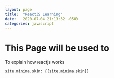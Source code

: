 ```yaml
---
layout: page
title:  "ReactJS Learning"
date:   2020-07-04 21:13:32 -0500
categories: javascript
---
```

# This Page will be used  to

To explain how reactjs works

`site.minima.skin: {{site.minima.skin}}`

